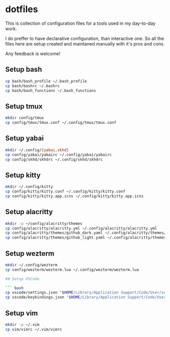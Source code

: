 # dotfiles

This is collection of configuration files for a tools used in my day-to-day work.

I do preffer to have declarative configuration, than interactive one. So all the
files here are setup created and maintaned manually with it's pros and cons.

Any feedback is welcome!

## Setup bash

``` bash
cp bash/bash_profile ~/.bash_profile
cp bash/bashrc ~/.bashrc
cp bash/bash_functions ~/.bash_functions
```

## Setup tmux

``` bash
mkdir config/tmux
cp config/tmux/tmux.conf ~/.config/tmux/tmux.conf
```

## Setup yabai

``` bash
mkdir ~/.config/{yabai,skhd}
cp config/yabai/yabairc ~/.config/yabai/yabairc
cp config/skhd/skhdrc ~/.config/skhd/skhdrc 
```

## Setup kitty

``` bash
mkdir ~/.config/kitty
cp config/kitty/kitty.conf ~/.config/kitty/kitty.conf
cp config/kitty/kitty.app.icns ~/.config/kitty/kitty.app.icns
```

## Setup alacritty

``` bash
mkdir -p ~/config/alacritty/themes
cp config/alacritty/alacritty.yml ~/.config/alacritty/alacritty.yml 
cp config/alacritty/themes/github_dark.yaml ~/.config/alacritty/themes/github_dark.yaml
cp config/alacritty/themes/github_light.yaml ~/.config/alacritty/themes/github_light.yaml
```

## Setup wezterm

``` bash
mkdir ~/.config/wezterm
cp config/wezterm/wezterm.lua ~/.config/wezterm/wezterm.lua

## Setup VSCode

``` bash
cp vscode/settings.json "$HOME/Library/Application Support/Code/User/settings.json"
cp vscode/keybindings.json "$HOME/Library/Application Support/Code/User/keybindings.json"
```

## Setup vim

``` bash
mkdir -p ~/.vim
cp vim/vimrc ~/.vim/vimrc
```
